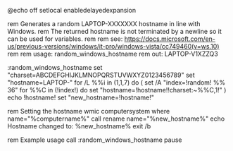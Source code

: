 @echo off
setlocal enabledelayedexpansion

rem Generates a random LAPTOP-XXXXXXX hostname in line with Windows.
rem The returned hostname is not terminated by a newline so it can be used for variables.
rem
rem   see: https://docs.microsoft.com/en-us/previous-versions/windows/it-pro/windows-vista/cc749460(v=ws.10)
rem
rem usage: random_windows_hostname
rem   out: LAPTOP-V1XZZQ3

:random_windows_hostname
set "charset=ABCDEFGHIJKLMNOPQRSTUVWXYZ0123456789"
set "hostname=LAPTOP-"
for /L %%i in (1,1,7) do (
  set /A "index=!random! %% 36"
  for %%C in (!index!) do set "hostname=!hostname!!charset:~%%C,1!"
)
echo !hostname!
set "new_hostname=!hostname!"

rem Setting the hostname
wmic computersystem where name="%computername%" call rename name="%new_hostname%"
echo Hostname changed to: %new_hostname%
exit /b

rem Example usage
call :random_windows_hostname
pause
